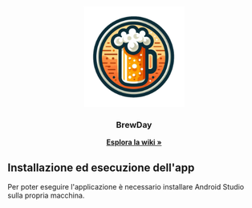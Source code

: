 <!-- PROJECT LOGO -->
<br />
<div align="center">
  <a href="https://github.com/UnimibSoftEngCourse2022/homebrew-ferioli-pinciroli-trolli-spinelli-boolean-rhapsody">
    <img src="images/logo-app-round.png" alt="Logo" width="200" height="200">
  </a>

  <h3 align="center">BrewDay</h3>

  <p align="center">
    <a href="https://github.com/UnimibSoftEngCourse2022/homebrew-ferioli-pinciroli-trolli-spinelli-boolean-rhapsody/wiki"><strong>Esplora la wiki »</strong></a>
  </p>
</div>

## Installazione ed esecuzione dell'app

Per poter eseguire l'applicazione è necessario installare Android Studio sulla propria macchina.
